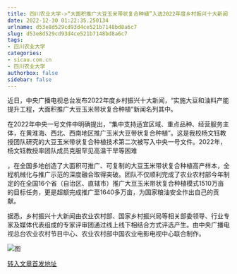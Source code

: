 ```yaml
---
title: 四川农业大学->“大面积推广大豆玉米带状复合种植”入选2022年度乡村振兴十大新闻 | sicau.com.cn
date: 2022-12-30 01:22:35.250134
urlname: d53e8d529cd93d4ce521b7148bd8a6c7
slug: d53e8d529cd93d4ce521b7148bd8a6c7
tags: 
- 四川农业大学
categories:
- sicau.com.cn
- 四川农业大学
authorbox: false
sidebar: false
---
```

近日，中央广播电视总台发布2022年度乡村振兴十大新闻，“实施大豆和油料产能提升工程，大面积推广大豆玉米带状复合种植”新闻名列其中。

在2022年中央一号文件中明确提出，“集中支持适宜区域、重点品种、经营服务主体，在黄淮海、西北、西南地区推广玉米大豆带状复合种植”。这是我校杨文钰教授团队研究的大豆玉米带状复合种植技术第二次被写入中央一号文件。2022年，杨文钰教授率团队成员克服罕见高温干旱等困难
<!--more-->
，在全国多地创造了大面积可推广、可复制的大豆玉米带状复合种植高产样本，全程机械化与推广示范的深度融合取得突破。团队不仅顺利完成了农业农村部今年制定的在全国16个省（自治区、直辖市）推广大豆玉米带状复合种植模式1510万亩的目标任务，更是超额完成推广至1640多万亩，为国家粮油安全作出自己的贡献。

据悉，乡村振兴十大新闻由农业农村部、国家乡村振兴局等相关部委领导、行业专家及媒体代表组成的专家评审团通过线上线下相结合方式评选产生。由中央广播电视总台农业农村节目中心、农业农村部中国农业电影电视中心联合制作。

![图](https://news.sicau.edu.cn/__local/4/5D/B3/639474A6677FF1FDF85BB7073DA_CDC0AEF2_41E71.png)

[转入文章首发地址](https://news.sicau.edu.cn/info/1135/70732.htm)
